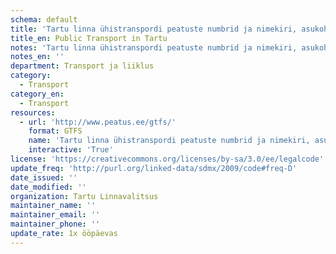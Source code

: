 ```yaml
---
schema: default
title: 'Tartu linna ühistranspordi peatuste numbrid ja nimekiri, asukohad ja sõiduplaanid'
title_en: Public Transport in Tartu
notes: 'Tartu linna ühistranspordi peatuste numbrid ja nimekiri, asukohad ja sõiduplaanid Maanteameti halduses olevas ÜTRIS serveris'
notes_en: ''
department: Transport ja liiklus
category:
  - Transport
category_en:
  - Transport
resources:
  - url: 'http://www.peatus.ee/gtfs/'
    format: GTFS
    name: 'Tartu linna ühistranspordi peatuste numbrid ja nimekiri, asukohad ja sõiduplaanid'
    interactive: 'True'
license: 'https://creativecommons.org/licenses/by-sa/3.0/ee/legalcode'
update_freq: 'http://purl.org/linked-data/sdmx/2009/code#freq-D'
date_issued: ''
date_modified: ''
organization: Tartu Linnavalitsus
maintainer_name: ''
maintainer_email: ''
maintainer_phone: ''
update_rate: 1x ööpäevas
---
```

